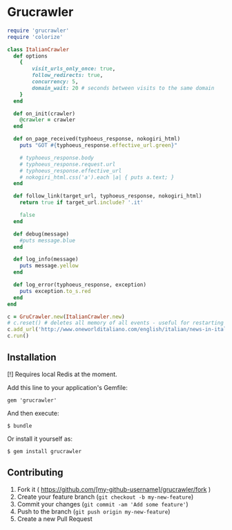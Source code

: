 # Grucrawler

```ruby
require 'grucrawler'
require 'colorize'

class ItalianCrawler
  def options
    {
        visit_urls_only_once: true,
        follow_redirects: true,
        concurrency: 5,
        domain_wait: 20 # seconds between visits to the same domain
    }
  end

  def on_init(crawler)
    @crawler = crawler
  end

  def on_page_received(typhoeus_response, nokogiri_html)
    puts "GOT #{typhoeus_response.effective_url.green}"

    # typhoeus_response.body
    # typhoeus_response.request.url
    # typhoeus_response.effective_url
    # nokogiri_html.css('a').each |a| { puts a.text; }
  end

  def follow_link(target_url, typhoeus_response, nokogiri_html)
    return true if target_url.include? '.it'

    false
  end

  def debug(message)
    #puts message.blue
  end

  def log_info(message)
    puts message.yellow
  end

  def log_error(typhoeus_response, exception)
    puts exception.to_s.red
  end
end

c = GruCrawler.new(ItalianCrawler.new)
# c.reset() # deletes all memory of all events - useful for restarting crawl
c.add_url('http://www.oneworlditaliano.com/english/italian/news-in-italian.htm')
c.run()
```



## Installation

[!] Requires local Redis at the moment.

Add this line to your application's Gemfile:

    gem 'grucrawler'

And then execute:

    $ bundle

Or install it yourself as:

    $ gem install grucrawler


## Contributing

1. Fork it ( https://github.com/[my-github-username]/grucrawler/fork )
2. Create your feature branch (`git checkout -b my-new-feature`)
3. Commit your changes (`git commit -am 'Add some feature'`)
4. Push to the branch (`git push origin my-new-feature`)
5. Create a new Pull Request

